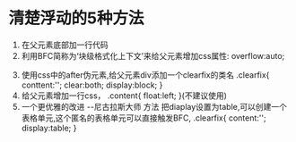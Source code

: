# 清楚浮动的5种方法
 1. 在父元素底部加一行代码  <div style="clear:both"></div>
 2. 利用BFC简称为‘块级格式化上下文’来给父元素增加css属性:
   overflow:auto;
   <!-- overflow:hidden; -->
   <!-- overflow:sroll; -->
 3. 使用css中的after伪元素,给父元素div添加一个clearfix的类名
    .clearfix{
        conttent:'';
        clear:both;
        display:block;
    }
 4. 给父元素增加一行css，
    .content{
        float:left;
    }(不建议使用)
 5. 一个更优雅的改进 --尼古拉斯大师  方法
    把diaplay设置为table,可以创建一个表格单元,这个匿名的表格单元可以直接触发BFC,
 .clearfix{
     content:'';
     display:table;
 }
 